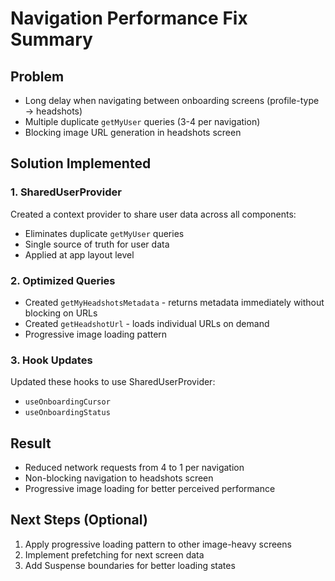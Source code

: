# Navigation Performance Fix Summary

## Problem

- Long delay when navigating between onboarding screens (profile-type → headshots)
- Multiple duplicate `getMyUser` queries (3-4 per navigation)
- Blocking image URL generation in headshots screen

## Solution Implemented

### 1. SharedUserProvider

Created a context provider to share user data across all components:

- Eliminates duplicate `getMyUser` queries
- Single source of truth for user data
- Applied at app layout level

### 2. Optimized Queries

- Created `getMyHeadshotsMetadata` - returns metadata immediately without blocking on URLs
- Created `getHeadshotUrl` - loads individual URLs on demand
- Progressive image loading pattern

### 3. Hook Updates

Updated these hooks to use SharedUserProvider:

- `useOnboardingCursor`
- `useOnboardingStatus`

## Result

- Reduced network requests from 4 to 1 per navigation
- Non-blocking navigation to headshots screen
- Progressive image loading for better perceived performance

## Next Steps (Optional)

1. Apply progressive loading pattern to other image-heavy screens
2. Implement prefetching for next screen data
3. Add Suspense boundaries for better loading states

